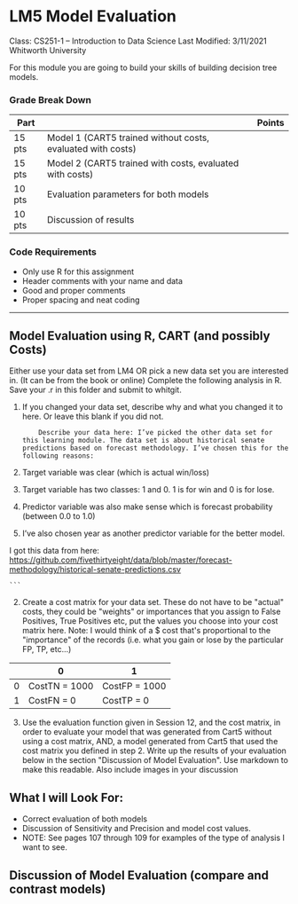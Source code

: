 # LM5 Model Evaluation
Class: CS251-1 – Introduction to Data Science 
Last Modified: 3/11/2021
Whitworth University

For this module you are going to build your skills of building decision tree models.

### Grade Break Down
| Part   |                    | Points |
|--------|--------------------|--------| 
| 15 pts | Model 1 (CART5 trained without costs, evaluated with costs) | |
| 15 pts | Model 2 (CART5 trained with costs, evaluated with costs)| |
| 10 pts | Evaluation parameters for both models | |
| 10 pts | Discussion of results | |



### Code Requirements
- Only use R for this assignment
- Header comments with your name and data
- Good and proper comments
- Proper spacing and neat coding

-----
## Model Evaluation using R, CART (and possibly Costs)

Either use your data set from LM4 OR pick a new data set you are interested in. (It can be from the book or online)
Complete the following analysis in R. Save your .r in this folder and submit to whitgit. 

1. If you changed your data set, describe why and what you changed it to here. Or leave this blank if you did not.

    ```
        Describe your data here: I’ve picked the other data set for this learning module. The data set is about historical senate predictions based on forecast methodology. I’ve chosen this for the following reasons:
1. Target variable was clear (which is actual win/loss)
2. Target variable has two classes: 1 and 0. 1 is for win and 0 is for lose.
3. Predictor variable was also make sense which is forecast probability (between 0.0 to 1.0)
4. I’ve also chosen year as another predictor variable for the better model. 

I got this data from here: https://github.com/fivethirtyeight/data/blob/master/forecast-methodology/historical-senate-predictions.csv

    ```
2. Create a cost matrix for your data set. These do not have to be "actual" costs, they could be "weights" or importances that you assign to False Positives, True Positives etc, put the values you choose into your cost matrix here.  Note: I would think of a $ cost that's proportional to the "importance" of the records (i.e. what you gain or lose by the particular FP, TP, etc...)

|   |       0       |       1       |
|---|---------------|---------------|
| 0 | CostTN = 1000 | CostFP = 1000 |
| 1 | CostFN = 0    | CostTP = 0    |


3. Use the evaluation function given in Session 12, and the cost matrix, in order to evaluate your model that was generated from Cart5 without using a cost matrix, AND, a model generated from Cart5 that used the cost matrix you defined in step 2.  Write up the results of your evaluation below in the section "Discussion of Model Evaluation". Use markdown to make this readable. Also include images in your discussion 

## What I will Look For:
* Correct evaluation of both models
* Discussion of Sensitivity and Precision and model cost values. 
* NOTE: See pages 107 through 109 for examples of the type of analysis I want to see.

## Discussion of Model Evaluation (compare and contrast models)
